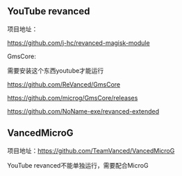 ## YouTube revanced

项目地址：

https://github.com/j-hc/revanced-magisk-module

GmsCore:

需要安装这个东西youtube才能运行

https://github.com/ReVanced/GmsCore

https://github.com/microg/GmsCore/releases

https://github.com/NoName-exe/revanced-extended

## VancedMicroG

项目地址：https://github.com/TeamVanced/VancedMicroG

YouTube revanced不能单独运行，需要配合MicroG